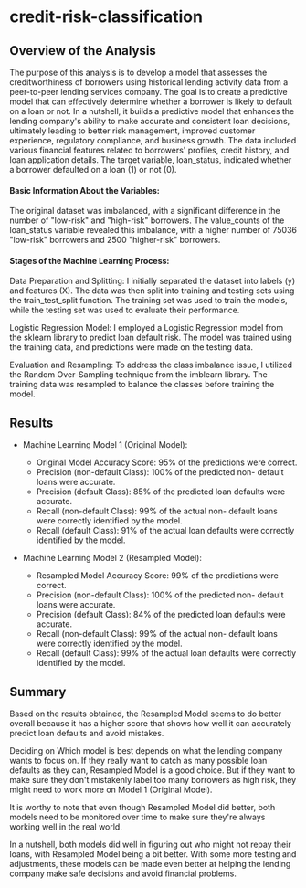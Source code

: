 # credit-risk-classification
## Overview of the Analysis
The purpose of this analysis is to develop a model that assesses the creditworthiness of borrowers using historical lending activity data from a peer-to-peer lending services company. The goal is to create a predictive model that can effectively determine whether a borrower is likely to default on a loan or not. In a nutshell, it builds a predictive model that enhances the lending company's ability to make accurate and consistent loan decisions, ultimately leading to better risk management, improved customer experience, regulatory compliance, and business growth.
The data included various financial features related to borrowers' profiles, credit history, and loan application details. The target variable, loan_status, indicated whether a borrower defaulted on a loan (1) or not (0).

#### Basic Information About the Variables:
The original dataset was imbalanced, with a significant difference in the number of "low-risk" and "high-risk" borrowers. The value_counts of the loan_status variable revealed this imbalance,  with a higher number of 75036 "low-risk" borrowers and 2500 "higher-risk" borrowers.

#### Stages of the Machine Learning Process:
Data Preparation and Splitting: I initially separated the dataset into labels (y) and features (X). The data was then split into training and testing sets using the train_test_split function. The training set was used to train the models, while the testing set was used to evaluate their performance.

Logistic Regression Model: I employed a Logistic Regression model from the sklearn library to predict loan default risk. The model was trained using the training data, and predictions were made on the testing data.

Evaluation and Resampling: To address the class imbalance issue, I utilized the Random Over-Sampling technique from the imblearn library. The training data was resampled to balance the classes before training the model.

## Results
* Machine Learning Model 1 (Original Model):

    * Original Model Accuracy Score: 95% of the predictions were correct.
    * Precision (non-default Class): 100% of the predicted non- default loans were accurate.
    * Precision (default Class): 85% of the predicted loan defaults were accurate.
    * Recall (non-default Class): 99% of the actual non- default loans were correctly identified by the model.
    * Recall (default Class): 91% of the actual loan defaults were correctly identified by the model.

* Machine Learning Model 2 (Resampled Model):

    * Resampled Model Accuracy Score: 99% of the predictions were correct.
    * Precision (non-default Class): 100% of the predicted non- default loans were accurate.
    * Precision (default Class): 84% of the predicted loan defaults were accurate.
    * Recall (non-default Class): 99% of the actual non- default loans were correctly identified by the model.
    * Recall (default Class): 99% of the actual loan defaults were correctly identified by the model.

## Summary
Based on the results obtained, the Resampled Model seems to do better overall because it has a higher score that shows how well it can accurately predict loan defaults and avoid mistakes.

Deciding on Which model is best depends on what the lending company wants to focus on. If they really want to catch as many possible loan defaults as they can, Resampled Model is a good choice. But if they want to make sure they don't mistakenly label too many borrowers as high risk, they might need to work more on Model 1 (Original Model).

It is worthy to note that even though Resampled Model did better, both models need to be monitored over time to make sure they're always working well in the real world.

In a nutshell, both models did well in figuring out who might not repay their loans, with Resampled Model being a bit better. With some more testing and adjustments, these models can be made even better at helping the lending company make safe decisions and avoid financial problems.





